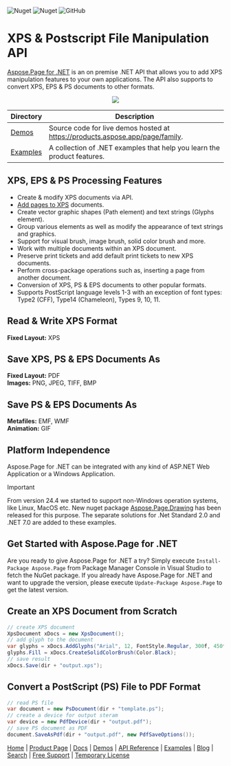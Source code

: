 ![Nuget](https://img.shields.io/nuget/v/Aspose.Page) ![Nuget](https://img.shields.io/nuget/dt/Aspose.Page) ![GitHub](https://img.shields.io/github/license/aspose-page/Aspose.Page-for-.NET)

# XPS & Postscript File Manipulation API

[Aspose.Page for .NET](https://products.aspose.com/page/net) is an on premise .NET API that allows you to add XPS manipulation features to your own applications. The API also supports to convert XPS, EPS & PS documents to other formats.

<p align="center">

  <a title="Download complete Aspose.Page for .NET source code" href="https://github.com/aspose-page/Aspose.Page-for-.NET/archive/master.zip">
	<img src="https://raw.github.com/AsposeExamples/java-examples-dashboard/master/images/downloadZip-Button-Large.png" />
  </a>
</p>

Directory | Description
--------- | -----------
[Demos](Demos)  | Source code for live demos hosted at https://products.aspose.app/page/family.
[Examples](Examples)  | A collection of .NET examples that help you learn the product features.

## XPS, EPS & PS Processing Features

- Create & modify XPS documents via API.
- [Add pages to XPS](https://docs.aspose.com/page/net/add-pages-to-xps-document/) documents.
- Create vector graphic shapes (Path element) and text strings (Glyphs element).
- Group various elements as well as modify the appearance of text strings and graphics.
- Support for visual brush, image brush, solid color brush and more.
- Work with multiple documents within an XPS document.
- Preserve print tickets and  add default print tickets to new XPS documents.
- Perform cross-package operations such as, inserting a page from another document.
- Conversion of XPS, PS & EPS documents to other popular formats.
- Supports PostScript language levels 1-3 with an exception of font types: Type2 (CFF), Type14 (Chameleon), Types 9, 10, 11.

## Read & Write XPS Format

**Fixed Layout:** XPS

## Save XPS, PS & EPS Documents As

**Fixed Layout:** PDF\
**Images:** PNG, JPEG, TIFF, BMP

## Save PS & EPS Documents As

**Metafiles:** EMF, WMF\
**Animation:** GIF

## Platform Independence

Aspose.Page for .NET can be integrated with any kind of ASP.NET Web Application or a Windows Application.
> [!IMPORTANT] 
> From version 24.4 we started to support non-Windows operation systems, like Linux, MacOS etc. New nuget package [Aspose.Page.Drawing](https://www.nuget.org/packages/Aspose.Page.Drawing) 
has been released for this purpose. The separate solutions for .Net Standard 2.0 and .NET 7.0 are added to these examples.

## Get Started with Aspose.Page for .NET

Are you ready to give Aspose.Page for .NET a try? Simply execute `Install-Package Aspose.Page` from Package Manager Console in Visual Studio to fetch the NuGet package. If you already have Aspose.Page for .NET and want to upgrade the version, please execute `Update-Package Aspose.Page` to get the latest version.

## Create an XPS Document from Scratch

```csharp
// create XPS document
XpsDocument xDocs = new XpsDocument();
// add glyph to the document
var glyphs = xDocs.AddGlyphs("Arial", 12, FontStyle.Regular, 300f, 450f, "Hello World!");
glyphs.Fill = xDocs.CreateSolidColorBrush(Color.Black);
// save result
xDocs.Save(dir + "output.xps");
```

## Convert a PostScript (PS) File to PDF Format

```csharp
// read PS file
var document = new PsDocument(dir + "template.ps");
// create a device for output steram
var device = new PdfDevice(dir + "output.pdf");
// save PS document as PDF
document.SaveAsPdf(dir + "output.pdf", new PdfSaveOptions());
```

[Home](https://www.aspose.com/) | [Product Page](https://products.aspose.com/page/net) | [Docs](https://docs.aspose.com/page/net/) | [Demos](https://products.aspose.app/page/family) | [API Reference](https://apireference.aspose.com/page/net) | [Examples](https://github.com/aspose-page/Aspose.Page-for-.NET) | [Blog](https://blog.aspose.com/category/page/) | [Search](https://search.aspose.com/) | [Free Support](https://forum.aspose.com/c/page) |  [Temporary License](https://purchase.aspose.com/temporary-license)
